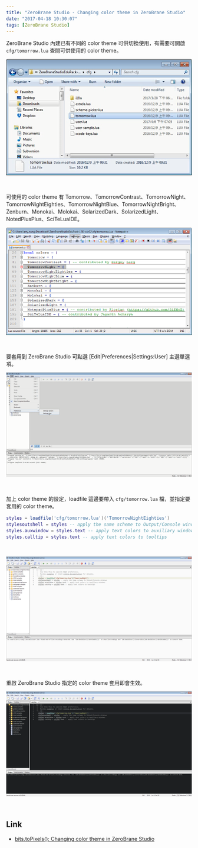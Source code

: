 ```yaml
---
title: "ZeroBrane Studio - Changing color theme in ZeroBrane Studio"
date: "2017-04-18 10:30:07"
tags: [ZeroBrane Studio]
---
```



ZeroBrane Studio 內建已有不同的 color theme 可供切換使用，有需要可開啟 `cfg/tomorrow.lua` 查閱可供使用的 color theme。  

<!-- More -->

![1.png](1.png)

<br/>


可使用的 color theme 有 Tomorrow、TomorrowContrast、TomorrowNight、TomorrowNightEighties、TomorrowNightBlue、TomorrowNightBright、Zenburn、Monokai、Molokai、SolarizedDark、SolarizedLight、NotedPlusPlus、SciTeLuaIDE。  

![2.png](2.png)

<br/>


要套用到 ZeroBrane Studio 可點選 [Edit|Preferences|Settings:User] 主選單選項。  

![3.png](3.png)

<br/>

加上 color theme 的設定，loadfile 這邊要帶入 `cfg/tomorrow.lua` 檔，並指定要套用的 color theme。  
```lua
styles = loadfile('cfg/tomorrow.lua')('TomorrowNightEighties')
stylesoutshell = styles -- apply the same scheme to Output/Console windows
styles.auxwindow = styles.text -- apply text colors to auxiliary windows
styles.calltip = styles.text -- apply text colors to tooltips
```

<br/>


![4.png](4.png)

<br/>


重啟 ZeroBrane Studio 指定的 color theme 套用即會生效。  

![5.png](5.png)

<br/>


Link
----
* [bits.toPixels(): Changing color theme in ZeroBrane Studio](http://bitstopixels.blogspot.tw/2016/09/changing-color-theme-in-zerobrane-studio.html)
